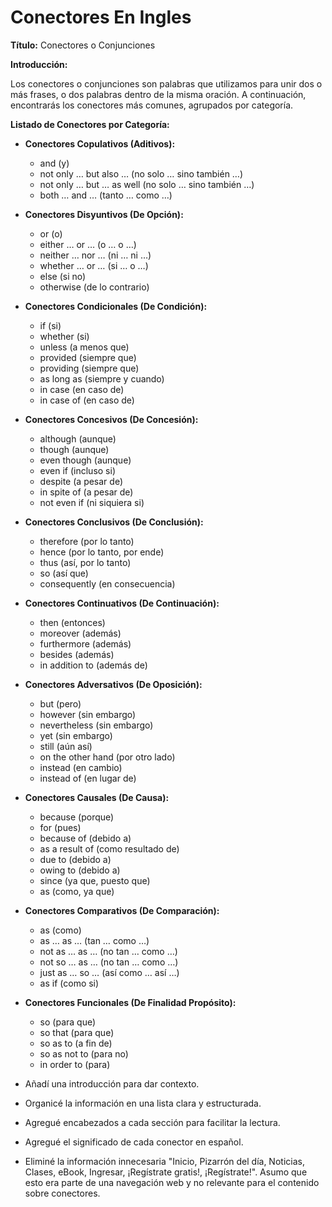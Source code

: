 # Conectores En Ingles

**Título:** Conectores o Conjunciones

**Introducción:**

Los conectores o conjunciones son palabras que utilizamos para unir dos o más frases, o dos palabras dentro de la misma oración. A continuación, encontrarás los conectores más comunes, agrupados por categoría.

**Listado de Conectores por Categoría:**

*   **Conectores Copulativos (Aditivos):**
    *   and (y)
    *   not only … but also … (no solo … sino también …)
    *   not only … but … as well (no solo … sino también …)
    *   both … and … (tanto … como …)

*   **Conectores Disyuntivos (De Opción):**
    *   or (o)
    *   either … or … (o … o …)
    *   neither … nor … (ni … ni …)
    *   whether … or … (si … o …)
    *   else (si no)
    *   otherwise (de lo contrario)

*   **Conectores Condicionales (De Condición):**
    *   if (si)
    *   whether (si)
    *   unless (a menos que)
    *   provided (siempre que)
    *   providing (siempre que)
    *   as long as (siempre y cuando)
    *   in case (en caso de)
    *   in case of (en caso de)

*   **Conectores Concesivos (De Concesión):**
    *   although (aunque)
    *   though (aunque)
    *   even though (aunque)
    *   even if (incluso si)
    *   despite (a pesar de)
    *   in spite of (a pesar de)
    *   not even if (ni siquiera si)

*   **Conectores Conclusivos (De Conclusión):**
    *   therefore (por lo tanto)
    *   hence (por lo tanto, por ende)
    *   thus (así, por lo tanto)
    *   so (así que)
    *   consequently (en consecuencia)

*   **Conectores Continuativos (De Continuación):**
    *   then (entonces)
    *   moreover (además)
    *   furthermore (además)
    *   besides (además)
    *   in addition to (además de)

*   **Conectores Adversativos (De Oposición):**
    *   but (pero)
    *   however (sin embargo)
    *   nevertheless (sin embargo)
    *   yet (sin embargo)
    *   still (aún así)
    *   on the other hand (por otro lado)
    *   instead (en cambio)
    *   instead of (en lugar de)

*   **Conectores Causales (De Causa):**
    *   because (porque)
    *   for (pues)
    *   because of (debido a)
    *   as a result of (como resultado de)
    *   due to (debido a)
    *   owing to (debido a)
    *   since (ya que, puesto que)
    *   as (como, ya que)

*   **Conectores Comparativos (De Comparación):**
    *   as (como)
    *   as … as … (tan … como …)
    *   not as … as … (no tan … como …)
    *   not so … as … (no tan … como …)
    *   just as … so … (así como … así …)
    *   as if (como si)

*   **Conectores Funcionales (De Finalidad Propósito):**
    *   so (para que)
    *   so that (para que)
    *   so as to (a fin de)
    *   so as not to (para no)
    *   in order to (para)
    


*   Añadí una introducción para dar contexto.
*   Organicé la información en una lista clara y estructurada.
*   Agregué encabezados a cada sección para facilitar la lectura.
*  Agregué el significado de cada conector en español.
*   Eliminé la información innecesaria "Inicio, Pizarrón del día, Noticias, Clases, eBook, Ingresar, ¡Regístrate gratis!, ¡Regístrate!". Asumo que esto era parte de una navegación web y no relevante para el contenido sobre conectores.
